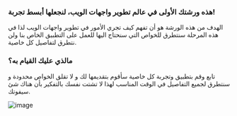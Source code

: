 ### هذه ورشتك الأولى في عالم تطوير واجهات الويب، لنجعلها أبسط تجربة!

الهدف من هذه الورشة هو أن تفهم كيف تجري الأمور في تطوير واجهات الويب لذا في هذه المرحلة سنتطرق للخواص التي سنحتاج اليها للعمل على التطبيق الخاص بنا ولن نتطرق لتفاصيل كل خاصية.


### مالذي عليك القيام به؟

تابع وقم بتطبيق وتجربة كل خاصية سأقوم بتقديمها لك و لا تقلق الخواص محدودة و سنتطرق لجميع التفاصيل في الوقت المناسب لهذا لا تشتت نفسك بالتفكير بأن هناك شئ سيفوتك.


![image](assets/image.png) 

